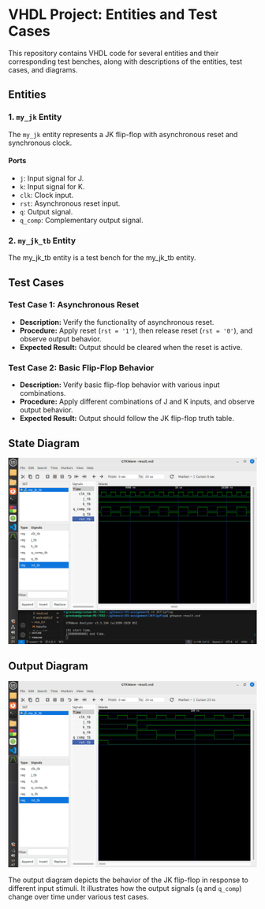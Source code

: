 # VHDL Project: Entities and Test Cases

This repository contains VHDL code for several entities and their corresponding test benches, along with descriptions of the entities, test cases, and diagrams.

## Entities

### 1. `my_jk` Entity

The `my_jk` entity represents a JK flip-flop with asynchronous reset and synchronous clock.

#### Ports

- `j`: Input signal for J.
- `k`: Input signal for K.
- `clk`: Clock input.
- `rst`: Asynchronous reset input.
- `q`: Output signal.
- `q_comp`: Complementary output signal.

### 2. `my_jk_tb` Entity

The my_jk_tb entity is a test bench for the my_jk_tb entity.

## Test Cases

### Test Case 1: Asynchronous Reset

- **Description:** Verify the functionality of asynchronous reset.
- **Procedure:** Apply reset (`rst = '1'`), then release reset (`rst = '0'`), and observe output behavior.
- **Expected Result:** Output should be cleared when the reset is active.

### Test Case 2: Basic Flip-Flop Behavior

- **Description:** Verify basic flip-flop behavior with various input combinations.
- **Procedure:** Apply different combinations of J and K inputs, and observe output behavior.
- **Expected Result:** Output should follow the JK flip-flop truth table.

## State Diagram

![State Diagram](JK.png)

## Output Diagram

![Output Diagram](JKKflipflop.png)

The output diagram depicts the behavior of the JK flip-flop in response to different input stimuli. It illustrates how the output signals (`q` and `q_comp`) change over time under various test cases.
